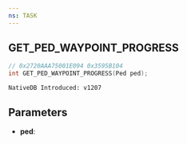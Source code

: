 ```yaml
---
ns: TASK
---
```

## GET_PED_WAYPOINT_PROGRESS

```c
// 0x2720AAA75001E094 0x3595B104
int GET_PED_WAYPOINT_PROGRESS(Ped ped);
```

```
NativeDB Introduced: v1207
```

## Parameters
* **ped**:
